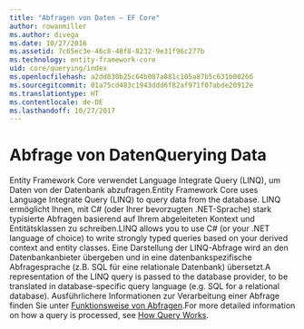 ```yaml
---
title: "Abfragen von Daten – EF Core"
author: rowanmiller
ms.author: divega
ms.date: 10/27/2016
ms.assetid: 7c65ec3e-46c8-48f8-8232-9e31f96c277b
ms.technology: entity-framework-core
uid: core/querying/index
ms.openlocfilehash: a2dd830b25c64b007a881c105a87b5c631b00266
ms.sourcegitcommit: 01a75cd483c1943ddd6f82af971f07abde20912e
ms.translationtype: HT
ms.contentlocale: de-DE
ms.lasthandoff: 10/27/2017
---
```

# <a name="querying-data"></a><span data-ttu-id="0fea9-102">Abfrage von Daten</span><span class="sxs-lookup"><span data-stu-id="0fea9-102">Querying Data</span></span>

<span data-ttu-id="0fea9-103">Entity Framework Core verwendet Language Integrate Query (LINQ), um Daten von der Datenbank abzufragen.</span><span class="sxs-lookup"><span data-stu-id="0fea9-103">Entity Framework Core uses Language Integrate Query (LINQ) to query data from the database.</span></span> <span data-ttu-id="0fea9-104">LINQ ermöglicht Ihnen, mit C# (oder Ihrer bevorzugten .NET-Sprache) stark typisierte Abfragen basierend auf Ihrem abgeleiteten Kontext und Entitätsklassen zu schreiben.</span><span class="sxs-lookup"><span data-stu-id="0fea9-104">LINQ allows you to use C# (or your .NET language of choice) to write strongly typed queries based on your derived context and entity classes.</span></span> <span data-ttu-id="0fea9-105">Eine Darstellung der LINQ-Abfrage wird an den Datenbankanbieter übergeben und in eine datenbankspezifische Abfragesprache (z.B. SQL für eine relationale Datenbank) übersetzt.</span><span class="sxs-lookup"><span data-stu-id="0fea9-105">A representation of the LINQ query is passed to the database provider, to be translated in database-specific query language (e.g. SQL for a relational database).</span></span> <span data-ttu-id="0fea9-106">Ausführlichere Informationen zur Verarbeitung einer Abfrage finden Sie unter [Funktionsweise von Abfragen](overview.md).</span><span class="sxs-lookup"><span data-stu-id="0fea9-106">For more detailed information on how a query is processed, see [How Query Works](overview.md).</span></span>
